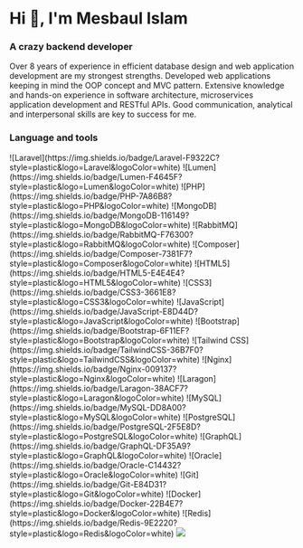 <h1 align="left">Hi 👋, I'm Mesbaul Islam</h1>
<h3 align="left">A crazy backend developer</h3>

<p>Over 8 years of experience in efficient database design and web application development are my strongest strengths. Developed web applications keeping in mind the OOP concept and MVC pattern. Extensive knowledge and hands-on experience in software architecture, microservices application development and RESTful APIs. Good communication, analytical and interpersonal skills are key to success for me.</p>

<h3 align="left">Language and tools</h3>
![Laravel](https://img.shields.io/badge/Laravel-F9322C?style=plastic&logo=Laravel&logoColor=white)
![Lumen](https://img.shields.io/badge/Lumen-F4645F?style=plastic&logo=Lumen&logoColor=white)
![PHP](https://img.shields.io/badge/PHP-7A86B8?style=plastic&logo=PHP&logoColor=white)
![MongoDB](https://img.shields.io/badge/MongoDB-116149?style=plastic&logo=MongoDB&logoColor=white)
![RabbitMQ](https://img.shields.io/badge/RabbitMQ-F76300?style=plastic&logo=RabbitMQ&logoColor=white)
![Composer](https://img.shields.io/badge/Composer-7381F7?style=plastic&logo=Composer&logoColor=white)
![HTML5](https://img.shields.io/badge/HTML5-E4E4E4?style=plastic&logo=HTML5&logoColor=white)
![CSS3](https://img.shields.io/badge/CSS3-3661E8?style=plastic&logo=CSS3&logoColor=white)
![JavaScript](https://img.shields.io/badge/JavaScript-E8D44D?style=plastic&logo=JavaScript&logoColor=white)
![Bootstrap](https://img.shields.io/badge/Bootstrap-6F11EF?style=plastic&logo=Bootstrap&logoColor=white)
![Tailwind CSS](https://img.shields.io/badge/TailwindCSS-36B7F0?style=plastic&logo=TailwindCSS&logoColor=white)
![Nginx](https://img.shields.io/badge/Nginx-009137?style=plastic&logo=Nginx&logoColor=white)
![Laragon](https://img.shields.io/badge/Laragon-38ACF7?style=plastic&logo=Laragon&logoColor=white)
![MySQL](https://img.shields.io/badge/MySQL-DD8A00?style=plastic&logo=MySQL&logoColor=white)
![PostgreSQL](https://img.shields.io/badge/PostgreSQL-2F5E8D?style=plastic&logo=PostgreSQL&logoColor=white)
![GraphQL](https://img.shields.io/badge/GraphQL-DF35A9?style=plastic&logo=GraphQL&logoColor=white)
![Oracle](https://img.shields.io/badge/Oracle-C14432?style=plastic&logo=Oracle&logoColor=white)
![Git](https://img.shields.io/badge/Git-E84D31?style=plastic&logo=Git&logoColor=white)
![Docker](https://img.shields.io/badge/Docker-22B4E7?style=plastic&logo=Docker&logoColor=white)
![Redis](https://img.shields.io/badge/Redis-9E2220?style=plastic&logo=Redis&logoColor=white)

<img src="https://img.shields.io/badge/Redis-9E2220?style=plastic&logo=Redis&logoColor=white">